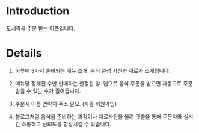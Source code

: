 # Introduction #

도시락을 주문 받는 어플입니다.


# Details #

1. 하루에 3가지 준비되는 메뉴 소개.
음식 완성 사진과 재료가 소개됩니다.

2. 메뉴당 정해진 수만 판매하는 한정된 양.
앱으로 음식 주문을 받으면 자동으로
주문받을 수 있는 수가 줄어듭니다.

3. 주문시
이름 연락처 주소 필요. (자동 회원가입)

4. 블로그처럼 음식을 준비하는 과정이나 재료사진을 올려
댓클을 통해 주문자와 실시간 소통하고 신뢰도를 향상시킬 수 있습니다.